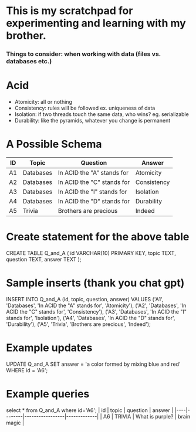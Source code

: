 # This is my scratchpad for experimenting and learning with my brother.

### Things to consider:  when working with data (files vs. databases etc.)
# Acid  
* Atomicity: all or nothing
* Consistency: rules will be followed  ex. uniqueness of data 
* Isolation: if two threads touch the same data, who wins? eg. serializable
* Durability: like the pyramids, whatever you change is permanent

# A Possible Schema

| ID  | Topic     | Question                          | Answer       |
|-----|-----------|-----------------------------------|--------------|
| A1  | Databases | In ACID the "A" stands for        | Atomicity    |
| A2  | Databases | In ACID the "C" stands for        | Consistency  |
| A3  | Databases | In ACID the "I" stands for        | Isolation    |
| A4  | Databases | In ACID the "D" stands for        | Durability   |
| A5  | Trivia    | Brothers are precious             | Indeed       |


# Create statement for the above table
CREATE TABLE Q_and_A (
    id VARCHAR(10) PRIMARY KEY,
    topic TEXT,
    question TEXT,
    answer TEXT
);
# Sample inserts (thank you chat gpt)
INSERT INTO Q_and_A (id, topic, question, answer)
VALUES 
('A1', 'Databases', 'In ACID the "A" stands for', 'Atomicity'),
('A2', 'Databases', 'In ACID the "C" stands for', 'Consistency'),
('A3', 'Databases', 'In ACID the "I" stands for', 'Isolation'),
('A4', 'Databases', 'In ACID the "D" stands for', 'Durability'),
('A5', 'Trivia', 'Brothers are precious', 'Indeed');

# Example updates
UPDATE Q_and_A
SET answer = 'a color formed by mixing blue and red'
WHERE id = 'A6';

# Example queries
select * from Q_and_A where id='A6';
| id | topic  |  question   |  answer  |
|----|--------|-----------------|-------------|
| A6 | TRIVIA | What is purple? | brain magic |
